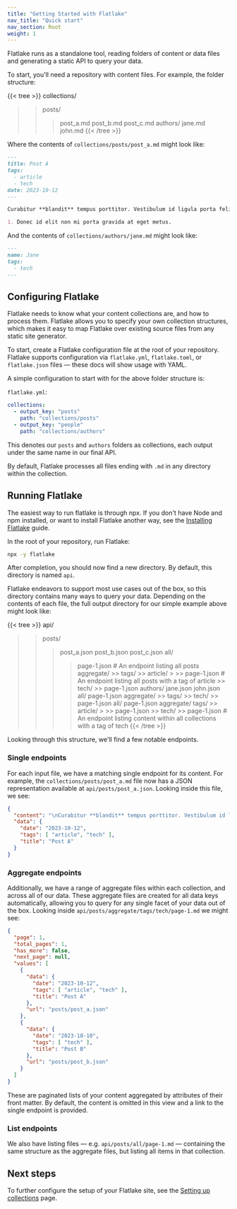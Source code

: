 ```yaml
---
title: "Getting Started with Flatlake"
nav_title: "Quick start"
nav_section: Root
weight: 1
---
```


Flatlake runs as a standalone tool, reading folders of content or data files and generating a static API to query your data.

To start, you'll need a repository with content files. For example, the folder structure:

{{< tree >}}
collections/
>> posts/
>  >> post_a.md
>  >> post_b.md
>  >> post_c.md
>> authors/
   >> jane.md
   >> john.md
{{< /tree >}}

Where the contents of `collections/posts/post_a.md` might look like:

```md
---
title: Post A
tags:
  - article
  - tech
date: 2023-10-12
---

Curabitur **blandit** tempus porttitor. Vestibulum id ligula porta felis euismod semper. Maecenas faucibus mollis interdum.

1. Donec id elit non mi porta gravida at eget metus.
```

And the contents of `collections/authors/jane.md` might look like:

```md
---
name: Jane
tags:
  - tech
---
```

## Configuring Flatlake

Flatlake needs to know what your content collections are, and how to process them. Flatlake allows you to specify your own collection structures, which makes it easy to map Flatlake over existing source files from any static site generator.

To start, create a Flatlake configuration file at the root of your repository. Flatlake supports configuration via `flatlake.yml`, `flatlake.toml`, or `flatlake.json` files — these docs will show usage with YAML.

A simple configuration to start with for the above folder structure is:

`flatlake.yml`:
```yml
collections:
  - output_key: "posts"
    path: "collections/posts"
  - output_key: "people"
    path: "collections/authors"
```

This denotes our `posts` and `authors` folders as collections, each output under the same name in our final API.  

By default, Flatlake processes all files ending with `.md` in any directory within the collection.

## Running Flatlake

The easiest way to run flatlake is through npx. If you don't have Node and npm installed, or want to install Flatlake another way, see the [Installing Flatlake](/docs/installation/) guide.

In the root of your repository, run Flatlake:

```bash
npx -y flatlake
```

After completion, you should now find a new directory. By default, this directory is named `api`.

Flatlake endeavors to support most use cases out of the box, so this directory contains many ways to query your data. Depending on the contents of each file, the full output directory for our simple example above might look like:

{{< tree >}}
api/
>> posts/
>  >> post_a.json
>  >> post_b.json
>  >> post_c.json
>  >> all/
>  >  >> page-1.json           # An endpoint listing all posts
>  >> aggregate/
>     >> tags/
>        >> article/
>        >  >> page-1.json     # An endpoint listing all posts with a tag of article
>        >> tech/
>           >> page-1.json
>> authors/
>  >> jane.json
>  >> john.json
>  >> all/
>  >  >> page-1.json
>  >> aggregate/
>     >> tags/
>        >> tech/
>           >> page-1.json
>> all/
>  >> page-1.json
>> aggregate/
   >> tags/
      >> article/
      >  >> page-1.json
      >> tech/
         >> page-1.json        # An endpoint listing content within all collections with a tag of tech
{{< /tree >}}

Looking through this structure, we'll find a few notable endpoints.

### Single endpoints

For each input file, we have a matching single endpoint for its content. For example, the `collections/posts/post_a.md` file now has a JSON representation available at `api/posts/post_a.json`. Looking inside this file, we see:

```json
{
  "content": "\nCurabitur **blandit** tempus porttitor. Vestibulum id ligula porta felis euismod semper. Maecenas faucibus mollis interdum.\n\n1. Donec id elit non mi porta gravida at eget metus.\n",
  "data": {
    "date": "2023-10-12",
    "tags": [ "article", "tech" ],
    "title": "Post A"
  }
}
```

### Aggregate endpoints

Additionally, we have a range of aggregate files within each collection, and across all of our data. These aggregate files are created for all data keys automatically, allowing you to query for any single facet of your data out of the box. Looking inside `api/posts/aggregate/tags/tech/page-1.md` we might see:

```json
{
  "page": 1,
  "total_pages": 1,
  "has_more": false,
  "next_page": null,
  "values": [
    {
      "data": {
        "date": "2023-10-12",
        "tags": [ "article", "tech" ],
        "title": "Post A"
      },
      "url": "posts/post_a.json"
    },
    {
      "data": {
        "date": "2023-10-10",
        "tags": [ "tech" ],
        "title": "Post B"
      },
      "url": "posts/post_b.json"
    }
  ]
}
```

These are paginated lists of your content aggregated by attributes of their front matter. By default, the content is omitted in this view and a link to the single endpoint is provided.

### List endpoints

We also have listing files — e.g. `api/posts/all/page-1.md` — containing the same structure as the aggregate files, but listing all items in that collection.

## Next steps

To further configure the setup of your Flatlake site, see the [Setting up collections](/docs/collections/) page.